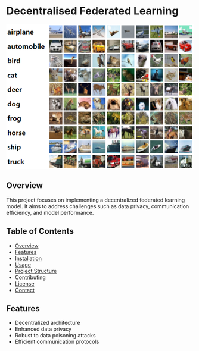 # Decentralised Federated Learning

![Project Logo](assets/image.png)

## Overview
This project focuses on implementing a decentralized federated learning model. It aims to address challenges such as data privacy, communication efficiency, and model performance.

## Table of Contents
- [Overview](#overview)
- [Features](#features)
- [Installation](#installation)
- [Usage](#usage)
- [Project Structure](#project-structure)
- [Contributing](#contributing)
- [License](#license)
- [Contact](#contact)

## Features
- Decentralized architecture
- Enhanced data privacy
- Robust to data poisoning attacks
- Efficient communication protocols
